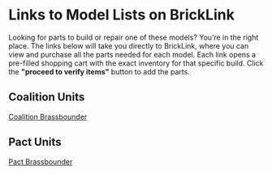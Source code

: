 # Links to Model Lists on BrickLink
Looking for parts to build or repair one of these models? You’re in the right place. The links below will take you directly to BrickLink, where you can view and purchase all the parts needed for each model. Each link opens a pre-filled shopping cart with the exact inventory for that specific build. Click the **"proceed to verify items"** button to add the parts.  
## Coalition Units
[Coalition Brassbounder](https://www.bricklink.com/v2/wanted/upload.page?sessionid=89BC1AC045BBA568F43DCA57B2BA0670&modelname=UntitledModel&token=%2Fuser%2F1899631.f8a3f903.xml)
## Pact Units
[Pact Brassbounder](https://www.bricklink.com/v2/wanted/upload.page?sessionid=89BC1AC045BBA568F43DCA57B2BA0670&modelname=UntitledModel&token=%2Fuser%2F1899631.92cac749.xml)
